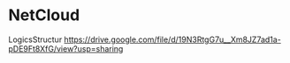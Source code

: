 # NetCloud
LogicsStructur
https://drive.google.com/file/d/19N3RtgG7u__Xm8JZ7ad1a-pDE9Ft8XfG/view?usp=sharing
